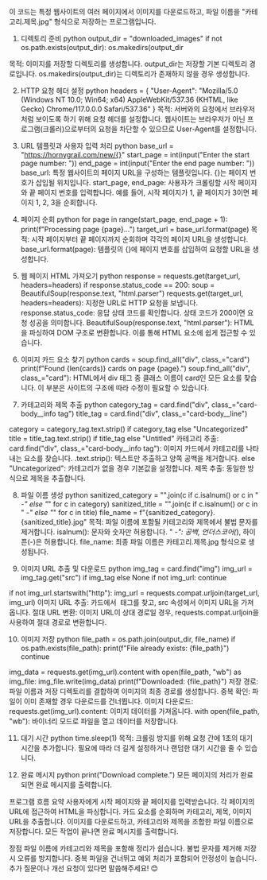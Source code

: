  이 코드는 특정 웹사이트의 여러 페이지에서 이미지를 다운로드하고, 파일 이름을 "카테고리.제목.jpg" 형식으로 저장하는 프로그램입니다.

1. 디렉토리 준비
python
output_dir = "downloaded_images"
if not os.path.exists(output_dir):
    os.makedirs(output_dir

목적: 이미지를 저장할 디렉토리를 생성합니다.
output_dir는 저장할 기본 디렉토리 경로입니다.
os.makedirs(output_dir)는 디렉토리가 존재하지 않을 경우 생성합니다.

2. HTTP 요청 헤더 설정
python
headers = {
    "User-Agent": "Mozilla/5.0 (Windows NT 10.0; Win64; x64) AppleWebKit/537.36 (KHTML, like Gecko) Chrome/117.0.0.0 Safari/537.36"
}
목적: 서버와의 요청에서 브라우저처럼 보이도록 하기 위해 요청 헤더를 설정합니다.
웹사이트는 브라우저가 아닌 프로그램(크롤러)으로부터의 요청을 차단할 수 있으므로 User-Agent를 설정합니다.

3. URL 템플릿과 사용자 입력 처리
python
base_url = "https://hornygrail.com/new/{}"
start_page = int(input("Enter the start page number: "))
end_page = int(input("Enter the end page number: "))
base_url: 특정 웹사이트의 페이지 URL을 구성하는 템플릿입니다. {}는 페이지 번호가 삽입될 위치입니다.
start_page, end_page: 사용자가 크롤링할 시작 페이지와 끝 페이지 번호를 입력합니다.
예를 들어, 시작 페이지가 1, 끝 페이지가 3이면 페이지 1, 2, 3을 순회합니다.

4. 페이지 순회
python
for page in range(start_page, end_page + 1):
    print(f"Processing page {page}...")
    target_url = base_url.format(page)
목적: 시작 페이지부터 끝 페이지까지 순회하며 각각의 페이지 URL을 생성합니다.
base_url.format(page): 템플릿의 {}에 페이지 번호를 삽입하여 요청할 URL을 생성합니다.

5. 웹 페이지 HTML 가져오기
python
response = requests.get(target_url, headers=headers)
if response.status_code == 200:
    soup = BeautifulSoup(response.text, "html.parser")
requests.get(target_url, headers=headers): 지정한 URL로 HTTP 요청을 보냅니다.
response.status_code: 응답 상태 코드를 확인합니다.
상태 코드가 200이면 요청 성공을 의미합니다.
BeautifulSoup(response.text, "html.parser"): HTML을 파싱하여 DOM 구조로 변환합니다. 이를 통해 HTML 요소에 쉽게 접근할 수 있습니다.

6. 이미지 카드 요소 찾기
python
cards = soup.find_all("div", class_="card")
print(f"Found {len(cards)} cards on page {page}.")
soup.find_all("div", class_="card"): HTML에서 div 태그 중 클래스 이름이 card인 모든 요소를 찾습니다.
이 부분은 사이트의 구조에 따라 수정이 필요할 수 있습니다.

7. 카테고리와 제목 추출
python
category_tag = card.find("div", class_="card-body__info tag")
title_tag = card.find("div", class_="card-body__line")

category = category_tag.text.strip() if category_tag else "Uncategorized"
title = title_tag.text.strip() if title_tag else "Untitled"
카테고리 추출:
card.find("div", class_="card-body__info tag"): 이미지 카드에서 카테고리를 나타내는 요소를 찾습니다.
.text.strip(): 텍스트만 추출하고 양쪽 공백을 제거합니다.
else "Uncategorized": 카테고리가 없을 경우 기본값을 설정합니다.
제목 추출: 동일한 방식으로 제목을 추출합니다.

8. 파일 이름 생성
python
sanitized_category = "".join(c if c.isalnum() or c in " _-" else "_" for c in category)
sanitized_title = "".join(c if c.isalnum() or c in " _-" else "_" for c in title)
file_name = f"{sanitized_category}.{sanitized_title}.jpg"
목적: 파일 이름에 포함될 카테고리와 제목에서 불법 문자를 제거합니다.
isalnum(): 문자와 숫자만 허용합니다.
" _-": 공백, 언더스코어(_), 하이픈(-)은 허용합니다.
file_name: 최종 파일 이름은 카테고리.제목.jpg 형식으로 생성됩니다.

9. 이미지 URL 추출 및 다운로드
python
img_tag = card.find("img")
img_url = img_tag.get("src") if img_tag else None
if not img_url:
    continue

if not img_url.startswith("http"):
    img_url = requests.compat.urljoin(target_url, img_url)
이미지 URL 추출: 카드에서 <img> 태그를 찾고, src 속성에서 이미지 URL을 가져옵니다.
절대 URL 변환: 이미지 URL이 상대 경로일 경우, requests.compat.urljoin을 사용하여 절대 경로로 변환합니다.

10. 이미지 저장
python
file_path = os.path.join(output_dir, file_name)
if os.path.exists(file_path):
    print(f"File already exists: {file_path}")
    continue

img_data = requests.get(img_url).content
with open(file_path, "wb") as img_file:
    img_file.write(img_data)
print(f"Downloaded: {file_path}")
저장 경로: 파일 이름과 저장 디렉토리를 결합하여 이미지의 최종 경로를 생성합니다.
중복 확인: 파일이 이미 존재할 경우 다운로드를 건너뜁니다.
이미지 다운로드:
requests.get(img_url).content: 이미지 데이터를 가져옵니다.
with open(file_path, "wb"): 바이너리 모드로 파일을 열고 데이터를 저장합니다.

11. 대기 시간
python
time.sleep(1)
목적: 크롤링 방지를 위해 요청 간에 1초의 대기 시간을 추가합니다.
필요에 따라 더 길게 설정하거나 랜덤한 대기 시간을 줄 수 있습니다.

12. 완료 메시지
python
print("Download complete.")
모든 페이지의 처리가 완료되면 완료 메시지를 출력합니다.

프로그램 흐름 요약
사용자에게 시작 페이지와 끝 페이지를 입력받습니다.
각 페이지의 URL에 접근하여 HTML을 파싱합니다.
카드 요소를 순회하며 카테고리, 제목, 이미지 URL을 추출합니다.
이미지를 다운로드하고, 카테고리와 제목을 조합한 파일 이름으로 저장합니다.
모든 작업이 끝나면 완료 메시지를 출력합니다.

장점
파일 이름에 카테고리와 제목을 포함해 정리가 쉽습니다.
불법 문자를 제거해 저장 시 오류를 방지합니다.
중복 파일을 건너뛰고 예외 처리가 포함되어 안정성이 높습니다.
추가 질문이나 개선 요청이 있다면 말씀해주세요! 😊
